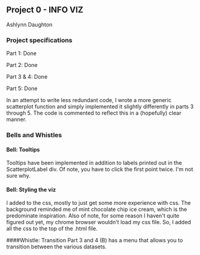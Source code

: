 ## Project 0 - INFO VIZ

Ashlynn Daughton

### Project specifications
Part 1: Done

Part 2: Done

Part 3 & 4: Done

Part 5: Done

In an attempt to write less redundant code, I wrote a more generic scatterplot function and simply implemented it slightly differently in parts 3 through 5. The code is commented to reflect this in a (hopefully) clear manner.

### Bells and Whistles
#### Bell: Tooltips
Tooltips have been implemented in addition to labels printed out in the ScatterplotLabel div. Of note, you have to click the first point twice. I'm not sure why.

#### Bell: Styling the viz
I added to the css, mostly to just get some more experience with css. The background reminded me of mint chocolate chip ice cream, which is the predominate inspiration. Also of note, for some reason I haven't quite figured out yet, my chrome browser wouldn't load my css file. So, I added all the css to the top of the .html file.

####Whistle: Transition
Part 3 and 4 (B) has a menu that allows you to transition between the various datasets.

